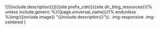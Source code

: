 ![{{include.description}}]({{site.prefix_cdn}}{{site.dir_blog_resources}}{% unless include.generic %}{{page.universal_name}}/{% endunless %}img/{{include.image}} "{{include.description}}"){: .img-responsive .img-centered }